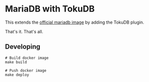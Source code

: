 # MariaDB with TokuDB

This extends the [official mariadb image](https://hub.docker.com/_/mariadb) by adding the TokuDB plugin.

That's it. That's all.

## Developing

```
# Build docker image
make build

# Push docker image
make deploy
```
